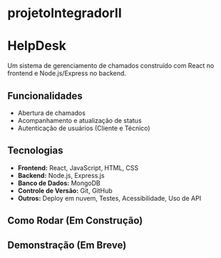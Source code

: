 # projetoIntegradorII
# HelpDesk

Um sistema de gerenciamento de chamados construído com React no frontend e Node.js/Express no backend.

## Funcionalidades
- Abertura de chamados
- Acompanhamento e atualização de status
- Autenticação de usuários (Cliente e Técnico)

## Tecnologias
- **Frontend:** React, JavaScript, HTML, CSS
- **Backend:** Node.js, Express.js
- **Banco de Dados:** MongoDB
- **Controle de Versão:** Git, GitHub
- **Outros:** Deploy em nuvem, Testes, Acessibilidade, Uso de API

## Como Rodar (Em Construção)

## Demonstração (Em Breve)
